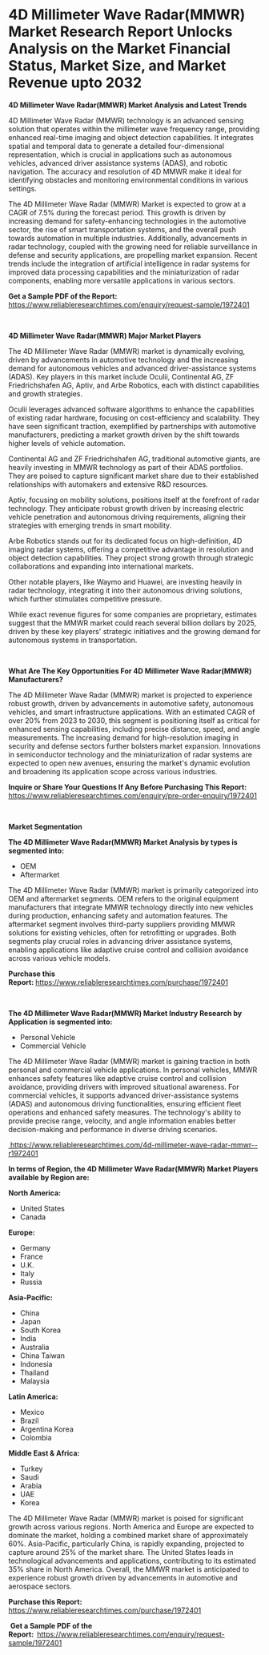 <p><h1>4D Millimeter Wave Radar(MMWR) Market Research Report Unlocks Analysis on the Market Financial Status, Market Size, and Market Revenue upto 2032</h1></p><p><strong>4D Millimeter Wave Radar(MMWR) Market Analysis and Latest Trends</strong></p>
<p><p>4D Millimeter Wave Radar (MMWR) technology is an advanced sensing solution that operates within the millimeter wave frequency range, providing enhanced real-time imaging and object detection capabilities. It integrates spatial and temporal data to generate a detailed four-dimensional representation, which is crucial in applications such as autonomous vehicles, advanced driver assistance systems (ADAS), and robotic navigation. The accuracy and resolution of 4D MMWR make it ideal for identifying obstacles and monitoring environmental conditions in various settings.</p><p>The 4D Millimeter Wave Radar (MMWR) Market is expected to grow at a CAGR of 7.5% during the forecast period. This growth is driven by increasing demand for safety-enhancing technologies in the automotive sector, the rise of smart transportation systems, and the overall push towards automation in multiple industries. Additionally, advancements in radar technology, coupled with the growing need for reliable surveillance in defense and security applications, are propelling market expansion. Recent trends include the integration of artificial intelligence in radar systems for improved data processing capabilities and the miniaturization of radar components, enabling more versatile applications in various sectors.</p></p>
<p><strong>Get a Sample PDF of the Report:&nbsp;</strong> <a href="https://www.reliableresearchtimes.com/enquiry/request-sample/1972401?utm_campaign=2891&utm_medium=2&utm_source=Github&utm_content=ia&utm_term=12042025&utm_id=4d-millimeter-wave-radarmmwr">https://www.reliableresearchtimes.com/enquiry/request-sample/1972401</a></p>
<p>&nbsp;</p>
<p><strong>4D Millimeter Wave Radar(MMWR) Major Market Players</strong></p>
<p><p>The 4D Millimeter Wave Radar (MMWR) market is dynamically evolving, driven by advancements in automotive technology and the increasing demand for autonomous vehicles and advanced driver-assistance systems (ADAS). Key players in this market include Oculii, Continental AG, ZF Friedrichshafen AG, Aptiv, and Arbe Robotics, each with distinct capabilities and growth strategies.</p><p>Oculii leverages advanced software algorithms to enhance the capabilities of existing radar hardware, focusing on cost-efficiency and scalability. They have seen significant traction, exemplified by partnerships with automotive manufacturers, predicting a market growth driven by the shift towards higher levels of vehicle automation.</p><p>Continental AG and ZF Friedrichshafen AG, traditional automotive giants, are heavily investing in MMWR technology as part of their ADAS portfolios. They are poised to capture significant market share due to their established relationships with automakers and extensive R&D resources.</p><p>Aptiv, focusing on mobility solutions, positions itself at the forefront of radar technology. They anticipate robust growth driven by increasing electric vehicle penetration and autonomous driving requirements, aligning their strategies with emerging trends in smart mobility.</p><p>Arbe Robotics stands out for its dedicated focus on high-definition, 4D imaging radar systems, offering a competitive advantage in resolution and object detection capabilities. They project strong growth through strategic collaborations and expanding into international markets.</p><p>Other notable players, like Waymo and Huawei, are investing heavily in radar technology, integrating it into their autonomous driving solutions, which further stimulates competitive pressure.</p><p>While exact revenue figures for some companies are proprietary, estimates suggest that the MMWR market could reach several billion dollars by 2025, driven by these key players' strategic initiatives and the growing demand for autonomous systems in transportation.</p></p>
<p>&nbsp;</p>
<p><strong>What Are The Key Opportunities For 4D Millimeter Wave Radar(MMWR) Manufacturers?</strong></p>
<p><p>The 4D Millimeter Wave Radar (MMWR) market is projected to experience robust growth, driven by advancements in automotive safety, autonomous vehicles, and smart infrastructure applications. With an estimated CAGR of over 20% from 2023 to 2030, this segment is positioning itself as critical for enhanced sensing capabilities, including precise distance, speed, and angle measurements. The increasing demand for high-resolution imaging in security and defense sectors further bolsters market expansion. Innovations in semiconductor technology and the miniaturization of radar systems are expected to open new avenues, ensuring the market's dynamic evolution and broadening its application scope across various industries.</p></p>
<p><strong>Inquire or Share Your Questions If Any Before Purchasing This Report:</strong> <a href="https://www.reliableresearchtimes.com/enquiry/pre-order-enquiry/1972401?utm_campaign=2891&utm_medium=2&utm_source=Github&utm_content=ia&utm_term=12042025&utm_id=4d-millimeter-wave-radarmmwr">https://www.reliableresearchtimes.com/enquiry/pre-order-enquiry/1972401</a></p>
<p>&nbsp;</p>
<p><strong>Market Segmentation</strong></p>
<p><strong>The 4D Millimeter Wave Radar(MMWR) Market Analysis by types is segmented into:</strong></p>
<p><ul><li>OEM</li><li>Aftermarket</li></ul></p>
<p><p>The 4D Millimeter Wave Radar (MMWR) market is primarily categorized into OEM and aftermarket segments. OEM refers to the original equipment manufacturers that integrate MMWR technology directly into new vehicles during production, enhancing safety and automation features. The aftermarket segment involves third-party suppliers providing MMWR solutions for existing vehicles, often for retrofitting or upgrades. Both segments play crucial roles in advancing driver assistance systems, enabling applications like adaptive cruise control and collision avoidance across various vehicle models.</p></p>
<p><strong>Purchase this Report:&nbsp;</strong><a href="https://www.reliableresearchtimes.com/purchase/1972401?utm_campaign=2891&utm_medium=2&utm_source=Github&utm_content=ia&utm_term=12042025&utm_id=4d-millimeter-wave-radarmmwr">https://www.reliableresearchtimes.com/purchase/1972401</a></p>
<p>&nbsp;</p>
<p><strong>The 4D Millimeter Wave Radar(MMWR) Market Industry Research by Application is segmented into:</strong></p>
<p><ul><li>Personal Vehicle</li><li>Commercial Vehicle</li></ul></p>
<p><p>The 4D Millimeter Wave Radar (MMWR) market is gaining traction in both personal and commercial vehicle applications. In personal vehicles, MMWR enhances safety features like adaptive cruise control and collision avoidance, providing drivers with improved situational awareness. For commercial vehicles, it supports advanced driver-assistance systems (ADAS) and autonomous driving functionalities, ensuring efficient fleet operations and enhanced safety measures. The technology's ability to provide precise range, velocity, and angle information enables better decision-making and performance in diverse driving scenarios.</p></p>
<p><a href="https://www.reliableresearchtimes.com/4d-millimeter-wave-radar-mmwr--r1972401?utm_campaign=2891&utm_medium=2&utm_source=Github&utm_content=ia&utm_term=12042025&utm_id=4d-millimeter-wave-radarmmwr">&nbsp;https://www.reliableresearchtimes.com/4d-millimeter-wave-radar-mmwr--r1972401</a></p>
<p><strong>In terms of Region, the 4D Millimeter Wave Radar(MMWR) Market Players available by Region are:</strong></p>
<p>
    <p> <strong> North America: </strong>
        <ul>
            <li>United States</li>
            <li>Canada</li>
        </ul>
        </p> 
    <p> <strong> Europe: </strong>
        <ul>
            <li>Germany</li>
            <li>France</li>
            <li>U.K.</li>
            <li>Italy</li>
            <li>Russia</li>
        </ul>
        </p> 
    <p> <strong> Asia-Pacific: </strong>
        <ul>
            <li>China</li>
            <li>Japan</li>
            <li>South Korea</li>
            <li>India</li>
            <li>Australia</li>
            <li>China Taiwan</li>
            <li>Indonesia</li>
            <li>Thailand</li>
            <li>Malaysia</li>
        </ul>
        </p> 
    <p> <strong> Latin America: </strong>
        <ul>
            <li>Mexico</li>
            <li>Brazil</li>
            <li>Argentina Korea</li>
            <li>Colombia</li>
        </ul>
        </p> 
    <p> <strong> Middle East & Africa: </strong>
        <ul>
            <li>Turkey</li>
            <li>Saudi</li>
            <li>Arabia</li>
            <li>UAE</li>
            <li>Korea</li>
        </ul>
    </p>
    </p>
<p><p>The 4D Millimeter Wave Radar (MMWR) market is poised for significant growth across various regions. North America and Europe are expected to dominate the market, holding a combined market share of approximately 60%. Asia-Pacific, particularly China, is rapidly expanding, projected to capture around 25% of the market share. The United States leads in technological advancements and applications, contributing to its estimated 35% share in North America. Overall, the MMWR market is anticipated to experience robust growth driven by advancements in automotive and aerospace sectors.</p></p>
<p><strong>Purchase this Report: </strong><a href="https://www.reliableresearchtimes.com/purchase/1972401?utm_campaign=2891&utm_medium=2&utm_source=Github&utm_content=ia&utm_term=12042025&utm_id=4d-millimeter-wave-radarmmwr">https://www.reliableresearchtimes.com/purchase/1972401</a></p>
<p>&nbsp;<strong>Get a Sample PDF of the Report:&nbsp;&nbsp;</strong><a href="https://www.reliableresearchtimes.com/enquiry/request-sample/1972401?utm_campaign=2891&utm_medium=2&utm_source=Github&utm_content=ia&utm_term=12042025&utm_id=4d-millimeter-wave-radarmmwr">https://www.reliableresearchtimes.com/enquiry/request-sample/1972401</a></p>
<p><strong></strong></p>
<p><p></p><p></p><p></p></p>